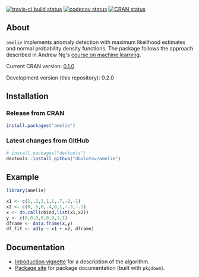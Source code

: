 
<!-- README.md is generated from README.Rmd. Please edit that file -->
[![travis-ci build status](https://travis-ci.org/dbolotov/amelie.svg?branch=master)](https://travis-ci.org/dbolotov/amelie) [![codecov status](https://codecov.io/gh/dbolotov/amelie/branch/master/graph/badge.svg)](https://codecov.io/gh/dbolotov/amelie) [![CRAN status](https://www.r-pkg.org/badges/version/amelie)](https://cran.r-project.org/package=amelie)

About
-----

`amelie` implements anomaly detection with maximum likelihood estimates and normal probability density functions. The package follows the approach described in Andrew Ng's [course on machine learning](https://www.coursera.org/learn/machine-learning).

Current CRAN version: [0.1.0](https://cran.r-project.org/web/packages/amelie/index.html)

Development version (this repository): 0.2.0

Installation
------------

### Release from CRAN

``` r
install.packages("amelie")
```

### Latest changes from GitHub

``` r
# install.packages("devtools")
devtools::install_github("dbolotov/amelie")
```

Example
-------

``` r
library(amelie)

x1 <- c(1,.2,3,1,1,.7,-2,-1)
x2 <- c(0,.5,0,.4,0,1,-.3,-.1)
x <- do.call(cbind,list(x1,x2))
y <- c(0,0,0,0,0,0,1,1)
dframe <- data.frame(x,y)
df_fit <- ad(y ~ x1 + x2, dframe)
```

Documentation
-------------

-   [Introduction vignette](https://cran.r-project.org/web/packages/amelie/vignettes/amelie-introduction.html) for a description of the algorithm.
-   [Package site](https://dbolotov.github.io/amelie/) for package documentation (built with `pkgdown`).
